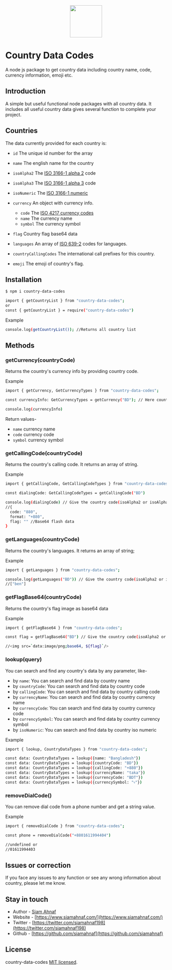 <img src="https://res.cloudinary.com/dbjrx698c/image/upload/v1704611347/logo_w4vxp0.png" width="100" height="100" style="display: block; margin: 0 auto;">

Country Data Codes
==========

A node js package to get country data including country name, code, currency information, emoji etc.

## Introduction
A simple but useful functional node packages with all country data. It includes all useful country data gives several function to complete your project.

## Countries

The data currently provided for each country is:

  * `id` The unique id number for the array
  * `name` The english name for the country
  * `isoAlpha2` The [ISO 3166-1 alpha 2](http://en.wikipedia.org/wiki/ISO_3166-1_alpha-2) code
  * `isoAlpha3` The [ISO 3166-1 alpha 3](http://en.wikipedia.org/wiki/ISO_3166-1_alpha-3) code
  * `isoNumeric` The [ISO 3166-1 numeric](https://en.wikipedia.org/wiki/ISO_3166-1_numeric)
  * `currency` An object with currency info.
  
    - `code` The [ISO 4217 currency codes](http://en.wikipedia.org/wiki/ISO_4217)
    - `name` The currency name
    - `symbol` The currency symbol
    
  * `flag` Country flag base64 data
  * `languages` An array of [ISO 639-2](http://en.wikipedia.org/wiki/ISO_639-2) codes for languages.
  * `countryCallingCodes` The international call prefixes for this country.
  * `emoji` The emoji of country's flag.

## Installation

```bash
$ npm i country-data-codes
```
```bash
import { getCountryList } from "country-data-codes";
or
const { getCountryList } = require("country-data-codes")
```
Example
```bash
console.log(getCountryList()); //Returns all country list
```

## Methods
### getCurrency(countryCode)
Returns the country's currency info by providing country code.

Example
```bash
import { getCurrency, GetCurrencyTypes } from "country-data-codes";

const currencyInfo: GetCurrencyTypes = getCurrency("BD"); // Here country code can be isoAlpha2 or isoAlpha3

console.log(currencyInfo)
```
Return values-
* `name` currency name
* `code` currency code
* `symbol` currency symbol

### getCallingCode(countryCode)
Returns the country's calling code. It returns an array of string.

Example
```bash
import { getCallingCode, GetCallingCodeTypes } from "country-data-codes";

const dialingCode: GetCallingCodeTypes = getCallingCode("BD")

console.log(dialingCode) // Give the country code(isoAlpha2 or isoAlpha3)
//{
  code: "880",
  format: "+880",
  flag: "" //Base64 flash data
}
```
### getLanguages(countryCode)
Returns the country's languages. It returns an array of string;

Example
```bash
import { getLanguages } from "country-data-codes";

console.log(getLanguages("BD")) // Give the country code(isoAlpha2 or isoAlpha3)
//["ben"]
```

### getFlagBase64(countryCode)
Returns the country's flag image as base64 data

Example
```bash
import { getFlagBase64 } from "country-data-codes";

const flag = getFlagBase64("BD") // Give the country code(isoAlpha2 or isoAlpha3)

//<img src=`data:image/png;base64, ${flag}`/>
```

### lookup(query)
You can search and find any country's data by any parameter, like-
* by `name`: You can search and find data by country name
* by `countryCode`: You can search and find data by country code
* by `callingCode`: You can search and find data by country calling code
* by `currencyName`: You can search and find data by country currency name
* by `currencyCode`: You can search and find data by country currency code
* by `currencySymbol`: You can search and find data by country currency symbol
* by `isoNumeric`: You can search and find data by country iso numeric

Example
```bash
import { lookup, CountryDataTypes } from "country-data-codes";

const data: CountryDataTypes = lookup({name: "Bangladesh"})
const data: CountryDataTypes = lookup({countryCode: "BD"})
const data: CountryDataTypes = lookup({callingCode: "+880"})
const data: CountryDataTypes = lookup({currencyName: "taka"})
const data: CountryDataTypes = lookup({currencyCode: "BDT"})
const data: CountryDataTypes = lookup({currencySymbol: "৳"})
```

### removeDialCode()
You can remove dial code from a phone number and get a string value.

Example
```bash
import { removeDialCode } from "country-data-codes";

const phone = removeDialCode("+8801611994404")

//undefined or
//01611994403
```

## Issues or correction
If you face any issues to any function or see any wrong information about country, please let me know.

## Stay in touch

- Author - [Siam Ahnaf](https://www.siamahnaf.com/)
- Website - [https://www.siamahnaf.com/](https://www.siamahnaf.com/)
- Twitter - [https://twitter.com/siamahnaf198](https://twitter.com/siamahnaf198)
- Github - [https://github.com/siamahnaf](https://github.com/siamahnaf)

## License

country-data-codes [MIT licensed](LICENSE).

